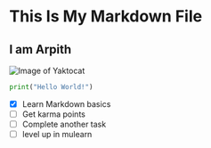 # This Is My Markdown File
## I am Arpith
![Image of Yaktocat](https://octodex.github.com/images/yaktocat.png)

```python
print("Hello World!")
```
- [x] Learn Markdown basics
- [ ] Get karma points
- [ ] Complete another task
- [ ] level up in mulearn
